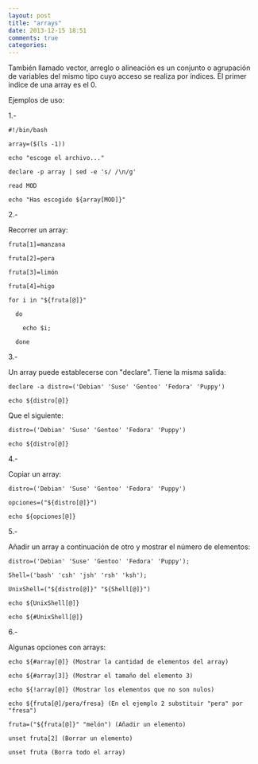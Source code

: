 ```yaml
---
layout: post
title: "arrays"
date: 2013-12-15 18:51
comments: true
categories: 
---
```

También llamado vector, arreglo o alineación es un conjunto o agrupación de variables del mismo tipo cuyo acceso se realiza por índices. El primer indice de una array es el 0.

Ejemplos de uso:

1.-

	#!/bin/bash

	array=($(ls -1))

	echo "escoge el archivo..."

	declare -p array | sed -e 's/ /\n/g'

	read MOD

	echo "Has escogido ${array[MOD]}"

2.-

Recorrer un array:

	fruta[1]=manzana

	fruta[2]=pera

	fruta[3]=limón

	fruta[4]=higo

	for i in "${fruta[@]}"

	  do

		echo $i;

	  done

3.-

Un array puede establecerse con "declare". Tiene la misma salida:

	declare -a distro=('Debian' 'Suse' 'Gentoo' 'Fedora' 'Puppy')

	echo ${distro[@]}

Que el siguiente:

	distro=('Debian' 'Suse' 'Gentoo' 'Fedora' 'Puppy')

	echo ${distro[@]}

4.-

Copiar un array:

	distro=('Debian' 'Suse' 'Gentoo' 'Fedora' 'Puppy')

	opciones=("${distro[@]}")

	echo ${opciones[@]}

5.-

Añadir un array a continuación de otro y mostrar el número de elementos:

	distro=('Debian' 'Suse' 'Gentoo' 'Fedora' 'Puppy');

	Shell=('bash' 'csh' 'jsh' 'rsh' 'ksh');

	UnixShell=("${distro[@]}" "${Shell[@]}")

	echo ${UnixShell[@]}

	echo ${#UnixShell[@]}

6.-

Algunas opciones con arrays:

	echo ${#array[@]} (Mostrar la cantidad de elementos del array)

	echo ${#array[3]} (Mostrar el tamaño del elemento 3)

	echo ${!array[@]} (Mostrar los elementos que no son nulos)

	echo ${fruta[@]/pera/fresa} (En el ejemplo 2 substituir "pera" por "fresa")

	fruta=("${fruta[@]}" "melón") (Añadir un elemento)

	unset fruta[2] (Borrar un elemento)

	unset fruta (Borra todo el array)

